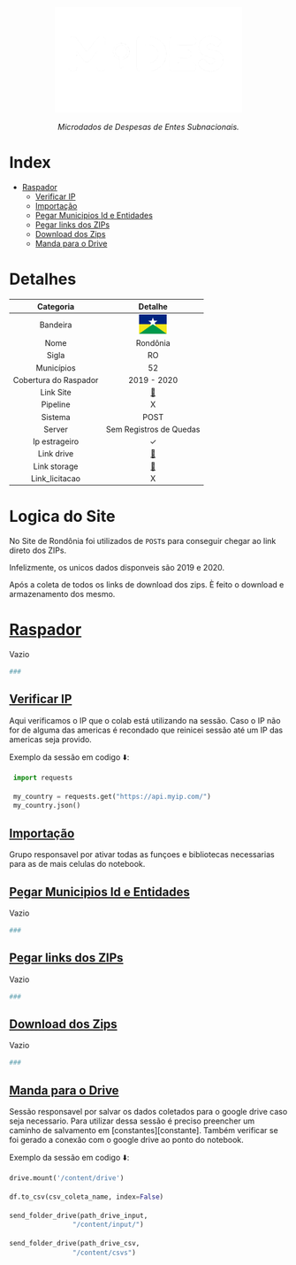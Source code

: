 <!-- Header -->
<p align="center">
   <a href="https://basedosdados.org">
    <picture>
      <source media="(prefers-color-scheme: dark)" srcset="/docs/images/logo1_mides_white.png">
      <source media="(prefers-color-scheme: light)" srcset="/docs/images/logo1_mides_black.png">
      <img src="/docs/images/logo1_mides_white.png" width="340" alt="MiDES">
  </picture>
  </a>
</p>

<p align="center">
    <em>Microdados de Despesas de Entes Subnacionais.</em>
</p>

# Index

- [Raspador](#raspador)
  - [Verificar IP](#verificar-ip)
  - [Importação](#importação)
  - [Pegar Municipios Id e Entidades](#pegar-municipios-id-e-entidades)
  - [Pegar links dos ZIPs](#pegar-links-dos-zips)
  - [Download dos Zips](#download-dos-zips)
  - [Manda para o Drive](#manda-para-o-drive)

# Detalhes
Categoria|Detalhe|
|:-:|:-:|
Bandeira|<img src="/docs/images/flags/ro.png" width=50>
Nome|Rondônia
Sigla| RO
Municípios| 52
Cobertura do Raspador| 2019 - 2020
Link Site| [:link:](https://transparencia.tce.ro.gov.br/transparenciatce/Remessa/Pesquisar)
Pipeline|X
Sistema| POST
Server|Sem Registros de Quedas
Ip estrageiro|✓
Link drive|[:link:](https://drive.google.com/drive/u/0/folders/1-ZkJqL6VfGOHua9A0Yca7C5t5XGYM87O)
Link storage|[:link:](https://console.cloud.google.com/storage/browser/basedosdados-dev/staging/world_wb_mides/raw_empenho_ro?pageState=(%22StorageObjectListTable%22:(%22f%22:%22%255B%255D%22))&cloudshell=false&project=basedosdados-dev)
Link_licitacao|X

# Logica do Site

No Site de Rondônia foi utilizados de `POST`s para conseguir chegar ao link direto dos ZIPs.

Infelizmente, os unicos dados disponveis são 2019 e 2020.

Após a coleta de todos os links de download dos zips.
È feito o download e armazenamento dos mesmo.

# [Raspador][raspador]
Vazio

```py
###
```

## [Verificar IP][verificar-ip]

  Aqui verificamos o IP que o colab está utilizando na sessão. Caso o IP não for de alguma das americas é recondado que reinicei sessão até um IP das americas seja provido.
  
  Exemplo da sessão em codigo ⬇️:
   ```py
    import requests
    
    my_country = requests.get("https://api.myip.com/")
    my_country.json()
   ```
## [Importação][importação]
  Grupo responsavel por ativar todas as funçoes e bibliotecas necessarias para as de mais celulas do notebook.

## [Pegar Municipios Id e Entidades][pegar-municipios]
Vazio

```py
###
```
## [Pegar links dos ZIPs][pegar-links]

Vazio

```py
###
```

## [Download dos Zips][download]
Vazio

```py
###
```
## [Manda para o Drive][mandar-drive]

Sessão responsavel por salvar os dados coletados para o google drive caso seja necessario.
Para utilizar dessa sessão é preciso preencher um caminho de salvamento em [constantes][constante].
Também verificar se foi gerado a conexão com o google drive ao ponto do notebook.

Exemplo da sessão em codigo ⬇️:

```py
drive.mount('/content/drive')

df.to_csv(csv_coleta_name, index=False)

send_folder_drive(path_drive_input,
                "/content/input/")

send_folder_drive(path_drive_csv,
                "/content/csvs")
```

<!-- Referencias -->

[extrair]: https://github.com/Winzen/mides-rascunho/blob/main/code/scraping/se/%5Bse%5Dextrair.ipynb
[extrair-mapeamento]: https://github.com/Winzen/mides-rascunho/blob/main/code/scraping/se/%5Bse%5Dextrair_mapeamento.ipynb
[mapear]: https://github.com/Winzen/mides-rascunho/blob/main/code/scraping/se/%5Bse%5Dmapear_empenho.ipynb

[doc-mapeamento]: https://github.com/Winzen/mides-rascunho/blob/main/docs/scraping/%5Bse%5Dextrair_mapeamento.md
[doc-mapear]: https://github.com/Winzen/mides-rascunho/blob/main/docs/scraping/%5Bse%5Dmapear_empenho.md

[raspador]: https://colab.research.google.com/github/Winzen/mides-rascunho/blob/main/code/scraping/ro/[ro]extrair.ipynb
[verificar-ip]: https://colab.research.google.com/github/Winzen/mides-rascunho/blob/main/code/scraping/ro/[ro]extrair.ipynb#scrollTo=epToHlxZBG35
[importação]: https://colab.research.google.com/github/Winzen/mides-rascunho/blob/main/code/scraping/ro/[ro]extrair.ipynb#scrollTo=0KXJ4Keo9eYe
[pegar-municipios]: https://colab.research.google.com/github/Winzen/mides-rascunho/blob/main/code/scraping/ro/[ro]extrair.ipynb#scrollTo=FtyeVeEA9jGX
[pegar-links]: https://colab.research.google.com/github/Winzen/mides-rascunho/blob/main/code/scraping/ro/[ro]extrair.ipynb#scrollTo=gml1tKEk9qHS
[download]: https://colab.research.google.com/github/Winzen/mides-rascunho/blob/main/code/scraping/ro/[ro]extrair.ipynb#scrollTo=qShzweX09vua
[mandar-drive]: https://colab.research.google.com/github/Winzen/mides-rascunho/blob/main/code/scraping/ro/[ro]extrair.ipynb#scrollTo=3DdZJ5-dyTPC

